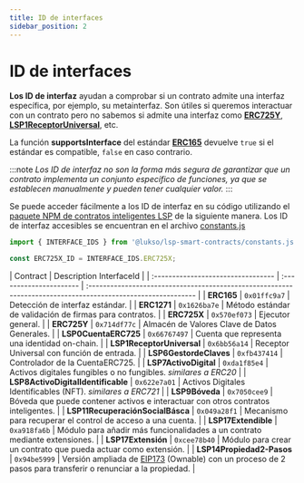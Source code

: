 ```yaml
---
title: ID de interfaces
sidebar_position: 2
---
```


# ID de interfaces

**Los ID de interfaz** ayudan a comprobar si un contrato admite una interfaz específica, por ejemplo, su metainterfaz. Son útiles si queremos interactuar con un contrato pero no sabemos si admite una interfaz como **[ERC725Y](https://github.com/ethereum/EIPs/blob/master/EIPS/eip-725.md#erc725y)**, **[LSP1ReceptorUniversal](https://github.com/lukso-network/LIPs/blob/main/LSPs/LSP-1-UniversalReceiver.md)**, etc.

La función **supportsInterface** del estándar **[ERC165](https://eips.ethereum.org/EIPS/eip-165)** devuelve `true` si el estándar es compatible, `false` en caso contrario.

:::note
_Los ID de interfaz no son la forma más segura de garantizar que un contrato implementa un conjunto específico de funciones, ya que se establecen manualmente y pueden tener cualquier valor._
:::

Se puede acceder fácilmente a los ID de interfaz en su código utilizando el [paquete NPM de contratos inteligentes LSP](https://www.npmjs.com/package/@lukso/lsp-smart-contracts) de la siguiente manera. Los ID de interfaz accesibles se encuentran en el archivo [constants.js](https://github.com/lukso-network/lsp-smart-contracts/blob/main/constants.js)

```js
import { INTERFACE_IDS } from '@lukso/lsp-smart-contracts/constants.js';

const ERC725X_ID = INTERFACE_IDS.ERC725X;
```

| Contract                           | Description InterfaceId |
| :--------------------------------- | :---------------------- | :----------------------------------------------------------------------------------------------------------- |
| **ERC165**                         | `0x01ffc9a7`            | Detección de interfaz estándar.                                                                              |
| **ERC1271**                        | `0x1626ba7e`            | Método estándar de validación de firmas para contratos.                                                      |
| **ERC725X**                        | `0x570ef073`            | Ejecutor general.                                                                                            |
| **ERC725Y**                        | `0x714df77c`            | Almacén de Valores Clave de Datos Generales.                                                                 |
| **LSP0CuentaERC725**               | `0x66767497`            | Cuenta que representa una identidad on-chain.                                                                |
| **LSP1ReceptorUniversal**          | `0x6bb56a14`            | Receptor Universal con función de entrada.                                                                   |
| **LSP6GestordeClaves**             | `0xfb437414`            | Controlador de la CuentaERC725.                                                                              |
| **LSP7ActivoDigital**              | `0xda1f85e4`            | Activos digitales fungibles o no fungibles. _similares a ERC20_                                              |
| **LSP8ActivoDigitalIdentificable** | `0x622e7a01`            | Activos Digitales Identificables (NFT). _similares a ERC721_                                                 |
| **LSP9Bóveda**                     | `0x7050cee9`            | Bóveda que puede contener activos e interactuar con otros contratos inteligentes.                            |
| **LSP11RecuperaciónSocialBásca**   | `0x049a28f1`            | Mecanismo para recuperar el control de acceso a una cuenta.                                                  |
| **LSP17Extendible**                | `0xa918fa6b`            | Módulo para añadir más funcionalidades a un contrato mediante extensiones.                                   |
| **LSP17Extensión**                 | `0xcee78b40`            | Módulo para crear un contrato que pueda actuar como extensión.                                               |
| **LSP14Propiedad2-Pasos**          | `0x94be5999`            | Versión ampliada de [EIP173] (Ownable) con un proceso de 2 pasos para transferir o renunciar a la propiedad. |

[eip173]: https://eips.ethereum.org/EIPS/eip-173
